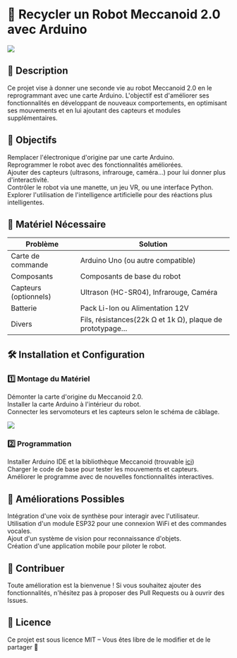 # 🤖 Recycler un Robot Meccanoid 2.0 avec Arduino

![](https://i.gifer.com/PfKM.gif)

## 📌 Description

Ce projet vise à donner une seconde vie au robot Meccanoid 2.0 en le reprogrammant avec une carte Arduino. L'objectif est d'améliorer ses fonctionnalités en développant de nouveaux comportements, en optimisant ses mouvements et en lui ajoutant des capteurs et modules supplémentaires.

## 🎯 Objectifs

Remplacer l'électronique d'origine par une carte Arduino.<br>
Reprogrammer le robot avec des fonctionnalités améliorées.<br>
Ajouter des capteurs (ultrasons, infrarouge, caméra…) pour lui donner plus d'interactivité.<br>
Contrôler le robot via une manette, un jeu VR, ou une interface Python.<br>
Explorer l'utilisation de l'intelligence artificielle pour des réactions plus intelligentes.<br>

## 🔧 Matériel Nécessaire

| Problème | Solution |
|----------|----------|
| Carte de commande| Arduino Uno (ou autre compatible) |
| Composants | Composants de base du robot |
| Capteurs (optionnels)| Ultrason (HC-SR04), Infrarouge, Caméra |
| Batterie | Pack Li-Ion ou Alimentation 12V |
| Divers | Fils, résistances(22k Ω et 1k Ω), plaque de prototypage… |

## 🛠️ Installation et Configuration

### 1️⃣ Montage du Matériel

Démonter la carte d'origine du Meccanoid 2.0.<br>
Installer la carte Arduino à l'intérieur du robot.<br>
Connecter les servomoteurs et les capteurs selon le schéma de câblage.<br>

![](https://mrsiefensrobotemporium.com/images/blogImages/Meccanoid%20LED%20Circuit.png)

### 2️⃣ Programmation

Installer Arduino IDE et la bibliothèque Meccanoid (trouvable [ici](https://github.com/alexfrederiksen/MeccanoidForArduino))<br>
Charger le code de base pour tester les mouvements et capteurs.<br>
Améliorer le programme avec de nouvelles fonctionnalités interactives.<br>

## 🚀 Améliorations Possibles

Intégration d'une voix de synthèse pour interagir avec l'utilisateur.<br>
Utilisation d'un module ESP32 pour une connexion WiFi et des commandes vocales.<br>
Ajout d'un système de vision pour reconnaissance d'objets.<br>
Création d'une application mobile pour piloter le robot.<br>

## 📢 Contribuer

Toute amélioration est la bienvenue ! Si vous souhaitez ajouter des fonctionnalités, n'hésitez pas à proposer des Pull Requests ou à ouvrir des Issues.

## 📜 Licence

Ce projet est sous licence MIT – Vous êtes libre de le modifier et de le partager 🚀

